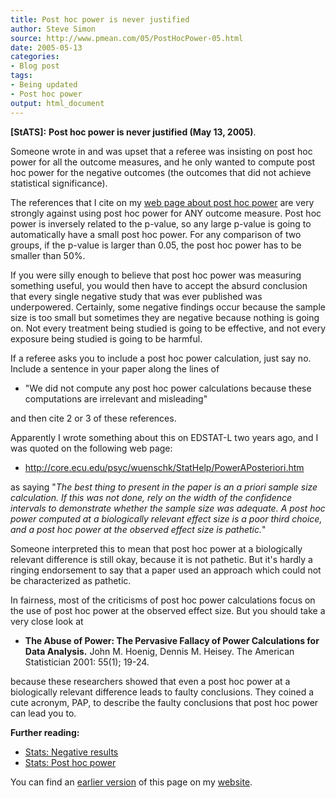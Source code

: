 ```yaml
---
title: Post hoc power is never justified
author: Steve Simon
source: http://www.pmean.com/05/PostHocPower-05.html
date: 2005-05-13
categories:
- Blog post
tags:
- Being updated
- Post hoc power
output: html_document
---
```

**[StATS]:** **Post hoc power is never justified
(May 13, 2005)**.

Someone wrote in and was upset that a referee was insisting on post hoc
power for all the outcome measures, and he only wanted to compute post
hoc power for the negative outcomes (the outcomes that did not achieve
statistical significance).

The references that I cite on my [web page about post hoc
power](../size/posthoc.asp) are very strongly against using post hoc
power for ANY outcome measure. Post hoc power is inversely related to
the p-value, so any large p-value is going to automatically have a small
post hoc power. For any comparison of two groups, if the p-value is
larger than 0.05, the post hoc power has to be smaller than 50%.

If you were silly enough to believe that post hoc power was measuring
something useful, you would then have to accept the absurd conclusion
that every single negative study that was ever published was
underpowered. Certainly, some negative findings occur because the sample
size is too small but sometimes they are negative because nothing is
going on. Not every treatment being studied is going to be effective,
and not every exposure being studied is going to be harmful.

If a referee asks you to include a post hoc power calculation, just say
no. Include a sentence in your paper along the lines of

-   "We did not compute any post hoc power calculations because these
    computations are irrelevant and misleading"

and then cite 2 or 3 of these references.

Apparently I wrote something about this on EDSTAT-L two years ago, and I
was quoted on the following web page:

-   <http://core.ecu.edu/psyc/wuenschk/StatHelp/PowerAPosteriori.htm>

as saying "*The best thing to present in the paper is an a priori
sample size calculation. If this was not done, rely on the width of the
confidence intervals to demonstrate whether the sample size was
adequate. A post hoc power computed at a biologically relevant effect
size is a poor third choice, and a post hoc power at the observed effect
size is pathetic.*"

Someone interpreted this to mean that post hoc power at a biologically
relevant difference is still okay, because it is not pathetic. But it's
hardly a ringing endorsement to say that a paper used an approach which
could not be characterized as pathetic.

In fairness, most of the criticisms of post hoc power calculations focus
on the use of post hoc power at the observed effect size. But you should
take a very close look at

-   **The Abuse of Power: The Pervasive Fallacy of Power Calculations
    for Data Analysis.** John M. Hoenig, Dennis M. Heisey. The American
    Statistician 2001: 55(1); 19-24.

because these researchers showed that even a post hoc power at a
biologically relevant difference leads to faulty conclusions. They
coined a cute acronym, PAP, to describe the faulty conclusions that post
hoc power can lead you to.

**Further reading:**

-   [Stats: Negative results](../size/negative.asp)
-   [Stats: Post hoc power](../size/posthoc.asp)

You can find an [earlier version][sim1] of this page on my [website][sim2].

[sim1]: http://www.pmean.com/05/PostHocPower.html
[sim2]: http://www.pmean.com
